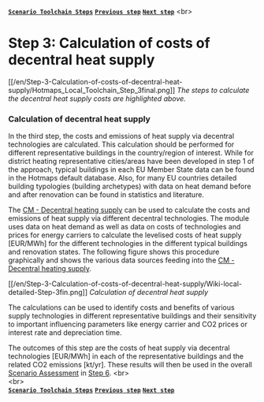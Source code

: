 [**`Scenario Toolchain Steps`**](guide-local-and-municipal-levels#the-hotmaps-scenario-toolchain-different-steps)
[**`Previous step`**](step-2-Calculation-of-future-heat-demand-and-gross-floor-area-density-maps)
[**`Next step`**](step-4-calculation-of-district-heating-distribution-costs)
<br\>  
<h1>Step 3: Calculation of costs of decentral heat supply</h1>

[[/en/Step-3-Calculation-of-costs-of-decentral-heat-supply/Hotmaps_Local_Toolchain_Step_3final.png]]
*The steps to calculate the decentral heat supply costs are highlighted above.*

### Calculation of decentral heat supply
In the third step, the costs and emissions of heat supply via decentral technologies are calculated. This calculation should be performed for different representative buildings in the country/region of interest. While for district heating representative cities/areas have been developed in step 1 of the approach, typical buildings in each EU Member State data can be found in the Hotmaps default database. Also, for many EU countries detailed building typologies (building archetypes) with data on heat demand before and after renovation can be found in statistics and literature.

The [CM - Decentral heating supply](https://wiki.hotmaps.hevs.ch/en/CM-Decentral-heating-supply) can be used to calculate the costs and emissions of heat supply via different decentral technologies. The module uses data on heat demand as well as data on costs of technologies and prices for energy carriers to calculate the levelised costs of heat supply [EUR/MWh] for the different technologies in the different typical buildings and renovation states. The following figure shows this procedure graphically and shows the various data sources feeding into the [CM - Decentral heating supply](https://wiki.hotmaps.hevs.ch/en/CM-Decentral-heating-supply).

[[/en/Step-3-Calculation-of-costs-of-decentral-heat-supply/Wiki-local-detailed-Step-3fin.png]]
*Calculation of decentral heat supply*

The calculations can be used to identify costs and benefits of various supply technologies in different representative buildings and their sensitivity to important influencing parameters like energy carrier and CO2 prices or interest rate and depreciation time.

The outcomes of this step are the costs of heat supply via decentral technologies [EUR/MWh] in each of the representative buildings and the related CO2 emissions [kt/yr]. These results will then be used in the overall [Scenario Assessment](https://wiki.hotmaps.hevs.ch/en/CM-Scenario-assessment) in [Step 6](https://wiki.hotmaps.hevs.ch/en/Step-6-Assessment-of-scenarios-for-entire-heat-demand-and-supply-for-the-selected-area).
<br\>  
<br\>  
[**`Scenario Toolchain Steps`**](guide-local-and-municipal-levels#the-hotmaps-scenario-toolchain-different-steps)
[**`Previous step`**](step-2-Calculation-of-future-heat-demand-and-gross-floor-area-density-maps)
[**`Next step`**](step-4-calculation-of-district-heating-distribution-costs)

